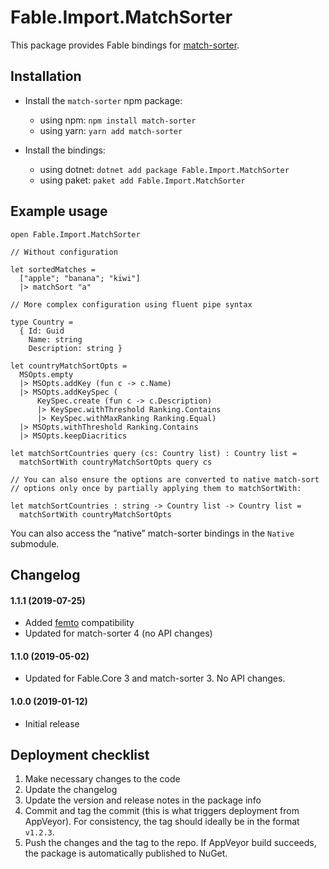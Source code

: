 # Fable.Import.MatchSorter

This package provides Fable bindings for [match-sorter](https://github.com/kentcdodds/match-sorter/).

## Installation

* Install the `match-sorter` npm package:
  * using npm: `npm install match-sorter`
  * using yarn: `yarn add match-sorter`

* Install the bindings:
  * using dotnet: `dotnet add package Fable.Import.MatchSorter`
  * using paket: `paket add Fable.Import.MatchSorter`

## Example usage

```f#
open Fable.Import.MatchSorter

// Without configuration

let sortedMatches =
  ["apple"; "banana"; "kiwi"]
  |> matchSort "a"

// More complex configuration using fluent pipe syntax

type Country =
  { Id: Guid
    Name: string
    Description: string }

let countryMatchSortOpts =
  MSOpts.empty
  |> MSOpts.addKey (fun c -> c.Name)
  |> MSOpts.addKeySpec (
      KeySpec.create (fun c -> c.Description)
      |> KeySpec.withThreshold Ranking.Contains
      |> KeySpec.withMaxRanking Ranking.Equal)
  |> MSOpts.withThreshold Ranking.Contains
  |> MSOpts.keepDiacritics
  
let matchSortCountries query (cs: Country list) : Country list =
  matchSortWith countryMatchSortOpts query cs
  
// You can also ensure the options are converted to native match-sort
// options only once by partially applying them to matchSortWith:

let matchSortCountries : string -> Country list -> Country list =
  matchSortWith countryMatchSortOpts
```

You can also access the “native” match-sorter bindings in the `Native` submodule.

Changelog
---------

#### 1.1.1 (2019-07-25)

- Added [femto](https://github.com/Zaid-Ajaj/Femto/) compatibility
- Updated for match-sorter 4 (no API changes)

#### 1.1.0 (2019-05-02)

- Updated for Fable.Core 3 and match-sorter 3. No API changes.

#### 1.0.0 (2019-01-12)

* Initial release

## Deployment checklist

1. Make necessary changes to the code
2. Update the changelog
3. Update the version and release notes in the package info
4. Commit and tag the commit (this is what triggers deployment from  AppVeyor). For consistency, the tag should ideally be in the format `v1.2.3`.
5. Push the changes and the tag to the repo. If AppVeyor build succeeds, the package is automatically published to NuGet.
